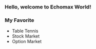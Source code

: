 <!DOCTYPE html>
<html>
    <head>
        <title>Home Page</title>
    </head>
    <body><h3>
        Hello, welcome to Echomax World!    </h3>
    </body>
    <h3>My Favorite</h3>
    <ul>
        <li>Table Tennis</li>
        <li>Stock Market</li>
        <li>Option Market</li>
    </ul>
</html>